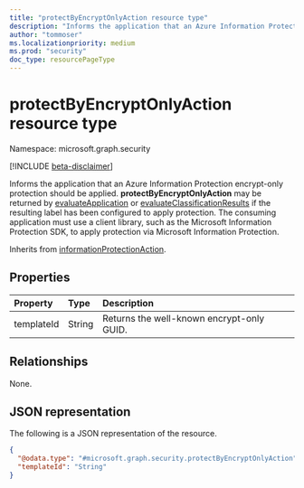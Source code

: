 ```yaml
---
title: "protectByEncryptOnlyAction resource type"
description: "Informs the application that an Azure Information Protection Encrypt-only protection should be applied."
author: "tommoser"
ms.localizationpriority: medium
ms.prod: "security"
doc_type: resourcePageType
---
```


# protectByEncryptOnlyAction resource type

Namespace: microsoft.graph.security

[!INCLUDE [beta-disclaimer](../../includes/beta-disclaimer.md)]

Informs the application that an Azure Information Protection encrypt-only protection should be applied. **protectByEncryptOnlyAction** may be returned by [evaluateApplication](../api/security-sensitivitylabel-evaluateapplication.md) or [evaluateClassificationResults](../api/security-sensitivitylabel-evaluateclassificationresults.md) if the resulting label has been configured to apply protection. The consuming application must use a client library, such as the Microsoft Information Protection SDK, to apply protection via Microsoft Information Protection.

Inherits from [informationProtectionAction](../resources/security-informationprotectionaction.md).

## Properties
| Property   | Type   | Description                               |
| :--------- | :----- | :---------------------------------------- |
| templateId | String | Returns the well-known encrypt-only GUID. |

## Relationships
None.

## JSON representation
The following is a JSON representation of the resource.
<!-- {
  "blockType": "resource",
  "@odata.type": "microsoft.graph.security.protectByEncryptOnlyAction"
}
-->
``` json
{
  "@odata.type": "#microsoft.graph.security.protectByEncryptOnlyAction",
  "templateId": "String"
}
```

